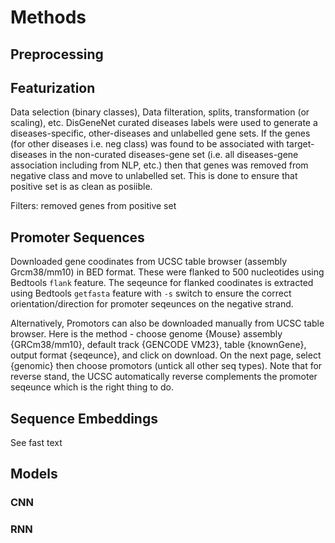 # Methods

## Preprocessing


## Featurization
Data selection (binary classes), Data filteration, splits, transformation (or scaling), etc.
DisGeneNet curated diseases labels were used to generate a diseases-specific, other-diseases and unlabelled gene sets. If the genes (for other diseases i.e. neg class) was found to be associated with target-diseases in the non-curated diseases-gene set (i.e. all diseases-gene association including from NLP, etc.) then that genes was removed from negative class and move to unlabelled set. This is done to ensure that positive set is as clean as posiible.

Filters: removed genes from positive set



## Promoter Sequences
Downloaded gene coodinates from UCSC table browser (assembly Grcm38/mm10) in BED format. These were flanked to 500 nucleotides using Bedtools `flank` feature. The seqeunce for flanked coodinates is extracted using Bedtools `getfasta` feature with `-s` switch to ensure the correct orientation/direction for promoter seqeunces on the negative strand. 

Alternatively, Promotors can also be downloaded manually from UCSC table browser. Here is the method - choose genome {Mouse} assembly {GRCm38/mm10}, default track {GENCODE VM23}, table {knownGene}, output format {seqeunce}, and click on download. On the next page, select {genomic} then choose promotors (untick all other seq types). Note that for reverse stand, the UCSC automatically reverse complements the promoter seqeunce which is the right thing to do.

## Sequence Embeddings
See fast text







## Models

### CNN

### RNN